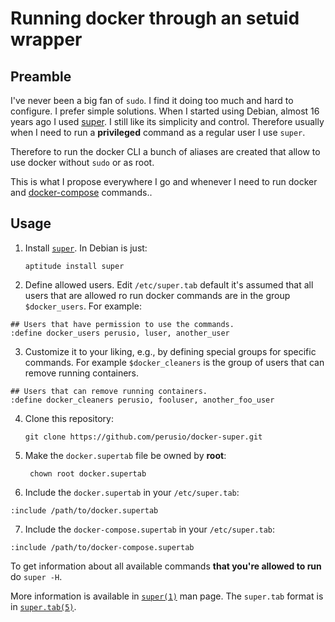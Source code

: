 # Running docker through an setuid wrapper

## Preamble

I've never been a big fan of `sudo`. I find it doing too much and hard
to configure. I prefer simple solutions. When I started using Debian,
almost 16 years ago I used
[super](http://www.ucolick.org/~will/RUE/super/README). I still like
its simplicity and control. Therefore usually when I need to run a
**privileged** command as a regular user I use `super`.

Therefore to run the docker CLI a bunch of aliases are created that
allow to use docker without `sudo` or as root.

This is what I propose everywhere I go and whenever I need to run
docker and [docker-compose](http://docs.docker.com/compose/) commands..

## Usage

 1. Install
    [`super`](http://www.ucolick.org/~will/RUE/super/README). In
    Debian is just:
    
        aptitude install super
 2. Define allowed users. Edit `/etc/super.tab` default it's assumed
    that all users that are allowed ro run docker commands are in the
    group `$docker_users`. For example:

```shell
## Users that have permission to use the commands.
:define docker_users perusio, luser, another_user
```

 3. Customize it to your liking, e.g., by defining special groups for
    specific commands. For example `$docker_cleaners` is the group of
    users that can remove running containers.

```shell
## Users that can remove running containers.
:define docker_cleaners perusio, fooluser, another_foo_user
```

 4. Clone this repository:
     
        git clone https://github.com/perusio/docker-super.git

 5. Make the `docker.supertab` file be owned by **root**:
     
         chown root docker.supertab
      
 6. Include the `docker.supertab` in your `/etc/super.tab`:

```shell
:include /path/to/docker.supertab
```

 7. Include the `docker-compose.supertab` in your `/etc/super.tab`:

```shell
:include /path/to/docker-compose.supertab
```

To get information about all available commands **that you're allowed
to run** do `super -H`.

More information is available in
[`super(1)`](http://www.ucolick.org/~will/RUE/super/super.1.html) man
page. The `super.tab` format is in [`super.tab(5)`](http://www.ucolick.org/~will/RUE/super/super.5.html).
